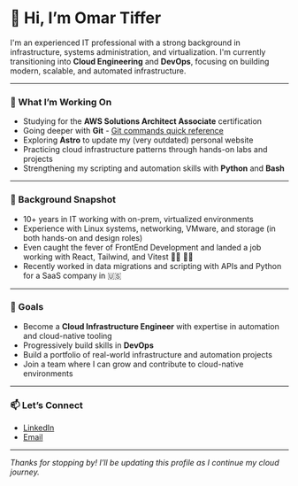 # 👋 Hi, I’m Omar Tiffer

I'm an experienced IT professional with a strong background in infrastructure, systems administration, and virtualization. I'm currently transitioning into **Cloud Engineering** and **DevOps**, focusing on building modern, scalable, and automated infrastructure.

---

### 🌱 What I’m Working On

- Studying for the **AWS Solutions Architect Associate** certification
- Going deeper with **Git** - [Git commands quick reference](./git-quick-reference.md)
- Exploring **Astro** to update my (very outdated) personal website
- Practicing cloud infrastructure patterns through hands-on labs and projects
- Strengthening my scripting and automation skills with **Python** and **Bash**

---

### 🧰 Background Snapshot

- 10+ years in IT working with on-prem, virtualized environments
- Experience with Linux systems, networking, VMware, and storage (in both hands-on and design roles)
- Even caught the fever of FrontEnd Development and landed a job working with React, Tailwind, and Vitest 🤷‍♂️ 🤹‍♂️
- Recently worked in data migrations and scripting with APIs and Python for a SaaS company in 🇺🇸

---

### 🚀 Goals

- Become a **Cloud Infrastructure Engineer** with expertise in automation and cloud-native tooling
- Progressively build skills in **DevOps**
- Build a portfolio of real-world infrastructure and automation projects
- Join a team where I can grow and contribute to cloud-native environments

---

### 📫 Let’s Connect

- [LinkedIn](https://www.linkedin.com/in/oatiffer/)  
- [Email](mailto:oatiffer@gmail.com)

---

*Thanks for stopping by! I’ll be updating this profile as I continue my cloud journey.*
